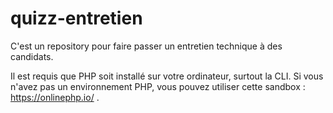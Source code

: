 # quizz-entretien

C'est un repository pour faire passer un entretien technique à des candidats.

Il est requis que PHP soit installé sur votre ordinateur, surtout la CLI.
Si vous n'avez pas un environnement PHP, vous pouvez utiliser cette sandbox : https://onlinephp.io/ .

